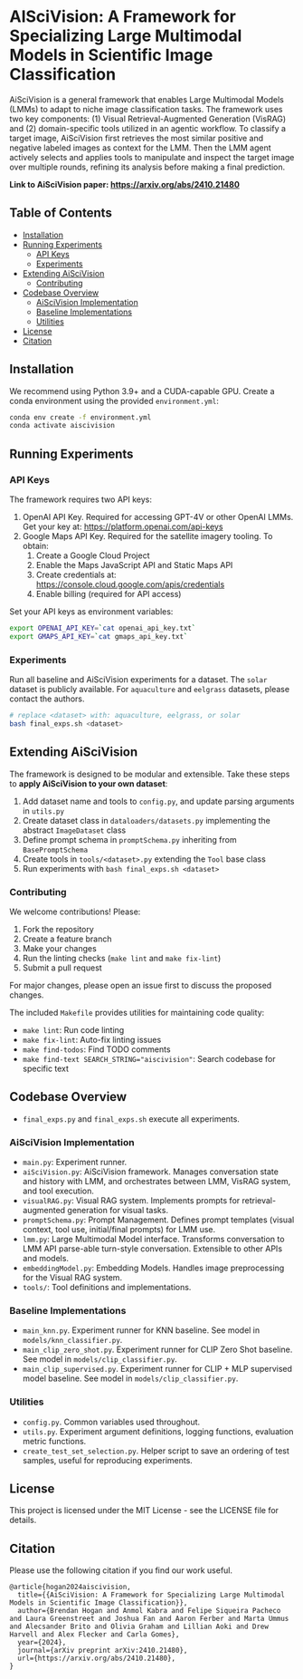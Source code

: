 # AISciVision: A Framework for Specializing Large Multimodal Models in Scientific Image Classification

AiSciVision is a general framework that enables Large Multimodal Models (LMMs) to adapt to niche image classification tasks.
The framework uses two key components: (1) Visual Retrieval-Augmented Generation (VisRAG) and (2) domain-specific tools utilized in an agentic workflow. 
To classify a target image, AiSciVision first retrieves the most similar positive and negative labeled images as context for the LMM. 
Then the LMM agent actively selects and applies tools to manipulate and inspect the target image over multiple rounds, refining its analysis before making a final prediction.

**Link to AiSciVision paper: https://arxiv.org/abs/2410.21480**

## Table of Contents
- [Installation](#installation)
- [Running Experiments](#running-experiments)
  - [API Keys](#api-keys)
  - [Experiments](#experiments)
- [Extending AiSciVision](#extending-aiscivision)
  - [Contributing](#contributing)
- [Codebase Overview](#codebase-overview)
  - [AiSciVision Implementation](#aiscivision-implementation)
  - [Baseline Implementations](#baseline-implementations)
  - [Utilities](#utilities)
- [License](#license)
- [Citation](#citation)

## Installation

We recommend using Python 3.9+ and a CUDA-capable GPU.
Create a conda environment using the provided `environment.yml`:
```bash
conda env create -f environment.yml
conda activate aiscivision
```

## Running Experiments

### API Keys
The framework requires two API keys:
1. OpenAI API Key. Required for accessing GPT-4V or other OpenAI LMMs. Get your key at: https://platform.openai.com/api-keys
2. Google Maps API Key. Required for the satellite imagery tooling. To obtain:
    1. Create a Google Cloud Project
    2. Enable the Maps JavaScript API and Static Maps API
    3. Create credentials at: https://console.cloud.google.com/apis/credentials
    4. Enable billing (required for API access)

Set your API keys as environment variables:
```bash
export OPENAI_API_KEY=`cat openai_api_key.txt`
export GMAPS_API_KEY=`cat gmaps_api_key.txt`
```

### Experiments

Run all baseline and AiSciVision experiments for a dataset.
The `solar` dataset is publicly available.
For `aquaculture` and `eelgrass` datasets, please contact the authors.
```bash
# replace <dataset> with: aquaculture, eelgrass, or solar
bash final_exps.sh <dataset>
```

## Extending AiSciVision
The framework is designed to be modular and extensible. 
Take these steps to **apply AiSciVision to your own dataset**:
1. Add dataset name and tools to `config.py`, and update parsing arguments in `utils.py`
2. Create dataset class in `dataloaders/datasets.py` implementing the abstract `ImageDataset` class
3. Define prompt schema in `promptSchema.py` inheriting from `BasePromptSchema`
4. Create tools in `tools/<dataset>.py` extending the `Tool` base class
5. Run experiments with `bash final_exps.sh <dataset>`

### Contributing
We welcome contributions! Please:
1. Fork the repository
2. Create a feature branch
3. Make your changes
4. Run the linting checks (`make lint` and `make fix-lint`)
5. Submit a pull request

For major changes, please open an issue first to discuss the proposed changes.

The included `Makefile` provides utilities for maintaining code quality:
- `make lint`: Run code linting
- `make fix-lint`: Auto-fix linting issues
- `make find-todos`: Find TODO comments
- `make find-text SEARCH_STRING="aiscivision"`: Search codebase for specific text

## Codebase Overview

- `final_exps.py` and `final_exps.sh` execute all experiments.

### AiSciVision Implementation
- `main.py`: Experiment runner.
- `aiSciVision.py`: AiSciVision framework. Manages conversation state and history with LMM, and orchestrates between LMM, VisRAG system, and tool execution.
- `visualRAG.py`: Visual RAG system. Implements prompts for retrieval-augmented generation for visual tasks.
- `promptSchema.py`: Prompt Management. Defines prompt templates (visual context, tool use, initial/final prompts) for LMM use.
- `lmm.py`: Large Multimodal Model interface. Transforms conversation to LMM API parse-able turn-style conversation. Extensible to other APIs and models.
- `embeddingModel.py`: Embedding Models. Handles image preprocessing for the Visual RAG system.
- `tools/`: Tool definitions and implementations.

### Baseline Implementations
- `main_knn.py`. Experiment runner for KNN baseline. See model in `models/knn_classifier.py`.
- `main_clip_zero_shot.py`. Experiment runner for CLIP Zero Shot baseline. See model in `models/clip_classifier.py`.
- `main_clip_supervised.py`. Experiment runner for CLIP + MLP supervised model baseline. See model in `models/clip_classifier.py`.

### Utilities
- `config.py`. Common variables used throughout.
- `utils.py`. Experiment argument definitions, logging functions, evaluation metric functions.
- `create_test_set_selection.py`. Helper script to save an ordering of test samples, useful for reproducing experiments.

## License
This project is licensed under the MIT License - see the LICENSE file for details.

## Citation

Please use the following citation if you find our work useful.

```
@article{hogan2024aiscivision,
  title={{AiSciVision: A Framework for Specializing Large Multimodal Models in Scientific Image Classification}}, 
  author={Brendan Hogan and Anmol Kabra and Felipe Siqueira Pacheco and Laura Greenstreet and Joshua Fan and Aaron Ferber and Marta Ummus and Alecsander Brito and Olivia Graham and Lillian Aoki and Drew Harvell and Alex Flecker and Carla Gomes},
  year={2024},
  journal={arXiv preprint arXiv:2410.21480},
  url={https://arxiv.org/abs/2410.21480}, 
}
```